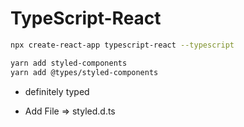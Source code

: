 # TypeScript-React

```bash
npx create-react-app typescript-react --typescript

yarn add styled-components
yarn add @types/styled-components
```

- definitely typed

- Add File => styled.d.ts
